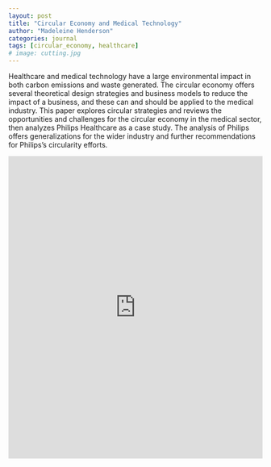 ```yaml
---
layout: post
title: "Circular Economy and Medical Technology"
author: "Madeleine Henderson"
categories: journal
tags: [circular_economy, healthcare]
# image: cutting.jpg
---
```


Healthcare and medical technology have a large environmental impact in both carbon emissions and waste generated. The circular economy offers several theoretical design strategies and business models to reduce the impact of a business, and these can and should be applied to the medical industry. This paper explores circular strategies and reviews the opportunities and challenges for the circular economy in the medical sector, then analyzes Philips Healthcare as a case study. The analysis of Philips offers generalizations for the wider industry and further recommendations for Philips’s circularity efforts.


<embed src="https://ml-henderson.github.io/assets/files/Sustainable_Manufacturing_Case_Study.pdf"
    type="application/pdf" 
    width="100%"
    height="600"/>

<!-- [CircularMedTech.pdf](../assets/files/Sustainable_Manufacturing_Case_Study.pdf) -->